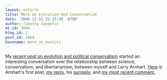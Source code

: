 ```yaml
---
layout: article
title: More on Evolution And Conservatism
date: '2006-12-11 22:15:50 -0700'
author: Timothy Sandefur
mt_id: 2664
blog_id: 2
post_id: 2664
basename: more_on_evoluti
---
```

My [recent post on evolution and political conservatism](http://www.pandasthumb.org/archives/2006/11/the_politically_14.html) started an interesting conversation over the relationship between science, conservatism, and libertarianism, between myself and Larry Arnhart. [Here](http://darwinianconservatism.blogspot.com/2006/12/new-fusionism.html) is Arnhart's first post, [my reply](http://positiveliberty.com/2006/12/arnhart-responds-to-my-review.html), his [surreply,](http://darwinianconservatism.blogspot.com/2006/12/another-response-to-sandefur.html) and [my most recent comment.](http://positiveliberty.com/2006/12/arnhart-responds.html)
